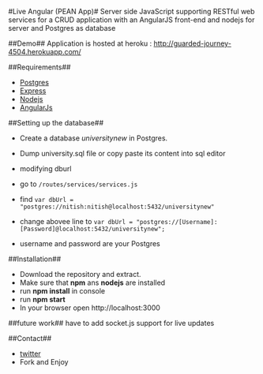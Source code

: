 #Live Angular (PEAN App)#
Server side JavaScript supporting RESTful web services for a CRUD application with an AngularJS front-end and nodejs for server and Postgres as database

##Demo##
Application is hosted at heroku : http://guarded-journey-4504.herokuapp.com/

##Requirements##
 * [Postgres](www.postgresql.org)
 * [Express](express.com)
 * [Nodejs](nodejs.org)
 * [AngularJs](angularjs.org)

##Setting up the database##

 * Create a database _universitynew_ in Postgres.
 * Dump university.sql file or copy paste its content into sql editor
 *  modifying dburl

   * go to ` /routes/services/services.js `
   * find  `var dbUrl = "postgres://nitish:nitish@localhost:5432/universitynew"`
   * change abovee line to `var dbUrl = "postgres://[Username]:[Password]@localhost:5432/universitynew";`
   * username and password are your Postgres

##Installation##
 * Download the repository and extract.
 * Make sure that **npm** ans **nodejs** are installed
 * run **npm install** in console
 * run **npm start**
 * In your browser open http://localhost:3000

##future work##
  have to add socket.js support for live updates

##Contact##

* [twitter](https://twitter.com/princeladdak)
* Fork and Enjoy 

